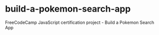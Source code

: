 # build-a-pokemon-search-app
FreeCodeCamp JavaScript certification project - Build a Pokemon Search App
